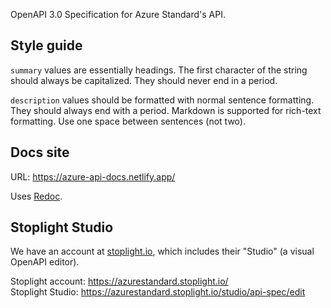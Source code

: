 OpenAPI 3.0 Specification for Azure Standard's API.

## Style guide

`summary` values are essentially headings. The first character of the string should always be capitalized. They should never end in a period.

`description` values should be formatted with normal sentence formatting. They should always end with a period. Markdown is supported for rich-text formatting. Use one space between sentences (not two).

## Docs site

URL: https://azure-api-docs.netlify.app/

Uses [Redoc](https://github.com/Redocly/redoc).

## Stoplight Studio

We have an account at [stoplight.io](https://stoplight.io/), which includes their "Studio" (a visual OpenAPI editor).

Stoplight account: https://azurestandard.stoplight.io/  
Stoplight Studio: https://azurestandard.stoplight.io/studio/api-spec/edit
